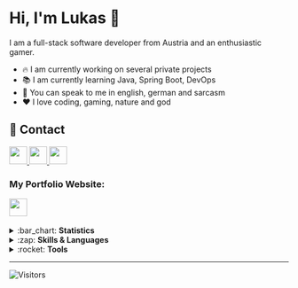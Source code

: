 # Hi, I'm Lukas :wave:

I am a full-stack software developer from Austria and an enthusiastic gamer.

- :fire: I am currently working on several private projects
- :books: I am currently learning Java, Spring Boot, DevOps
- :speech_balloon: You can speak to me in english, german and sarcasm
- :heart: I love coding, gaming, nature and god

## :page_with_curl: Contact

<a href="mailto: contact@lukas-volgger.at" target="_blank">
  <img src="https://img.shields.io/static/v1?label=&message=EMAIL&color=%23202121&style=for-the-badge&logo=protonmail&logoColor=%23ECB831" height="32">
</a>
<a href="https://www.linkedin.com/in/lukas-volgger-894541251/" target="_blank">
  <img src="https://img.shields.io/static/v1?label=&message=linkedin&color=%23202121&style=for-the-badge&logo=linkedin&logoColor=%230961B8" height="32">
</a>
<a href="https://www.xing.com/profile/Lukas_Volgger4" target="_blank">
  <img src="https://img.shields.io/static/v1?label=&message=xing&color=%23202121&style=for-the-badge&logo=xing&logoColor=%23C3D136" height="32">
</a>

<br>

### My Portfolio Website:

<a href="https://lukas-volgger.at" target="_blank">
  <img src="https://img.shields.io/static/v1?label=&message=www.lukas-volgger.at&color=%23202121&style=for-the-badge&logo=googlechrome&logoColor=%2339a6e6" height="32">
</a>

<br>
<br>

<details> 
  <summary>:bar_chart: <b>Statistics</b></summary>
  <br>
  
  <img alt="Lukas Volgger's Top Languages" src="https://github-readme-stats.vercel.app/api/top-langs/?username=LukasVolgger&layout=compact&bg_color=202121&hide_border=true&text_color=ffffff&title_color=e64d39" height="200px" />
  <br>
  <img alt="Lukas Volgger's GitHub stats" src="https://github-readme-stats.vercel.app/api?username=LukasVolgger&show_icons=true&bg_color=202121&hide_border=true&text_color=ffffff&title_color=ff035f" height="200px" />

</details>

<details> 
  <summary>:zap: <b>Skills & Languages</b></summary>
  <br>

  <img src="https://img.shields.io/static/v1?label=&message=Java&color=%23202121&style=for-the-badge&logo=openjdk&logoColor=%23E97B18" height="32">
  <img src="https://img.shields.io/static/v1?label=&message=Spring+(Boot)&color=%23202121&style=for-the-badge&logo=spring&logoColor=%236EB442" height="32">
  <img src="https://img.shields.io/static/v1?label=&message=Play+Framework&color=%23202121&style=for-the-badge&logo=openjdk&logoColor=%238BC63A" height="32">
  <img src="https://img.shields.io/static/v1?label=&message=Angular&color=%23202121&style=for-the-badge&logo=angular&logoColor=%23D2002F" height="32">
  <img src="https://img.shields.io/static/v1?label=&message=JavaScript&color=%23202121&style=for-the-badge&logo=JavaScript&logoColor=%23EAD41C" height="32">
  <img src="https://img.shields.io/static/v1?label=&message=TypeScript&color=%23202121&style=for-the-badge&logo=typescript&logoColor=%232F74C0" height="32">
  <img src="https://img.shields.io/static/v1?label=&message=HTML5&color=%23202121&style=for-the-badge&logo=html5&logoColor=%23D84924" height="32">
  <img src="https://img.shields.io/static/v1?label=&message=CSS3&color=%23202121&style=for-the-badge&logo=css3&logoColor=%232449D8" height="32">
  <img src="https://img.shields.io/static/v1?label=&message=MySQL&color=%23202121&style=for-the-badge&logo=mysql&logoColor=%23006F88" height="32">
  <img src="https://img.shields.io/static/v1?label=&message=Git&color=%23202121&style=for-the-badge&logo=git&logoColor=%23E94E31" height="32">
  <img src="https://img.shields.io/static/v1?label=&message=Bootstrap&color=%23202121&style=for-the-badge&logo=bootstrap&logoColor=%23880AFB" height="32">
  <img src="https://img.shields.io/static/v1?label=&message=Material+Design&color=%23202121&style=for-the-badge&logo=material-design&logoColor=%236F6F6F" height="32">
 
</details>

<details> 
  <summary>:rocket: <b>Tools</b></summary>
  <br>

  <img src="https://img.shields.io/static/v1?label=&message=IntelliJ+IDEA&color=%23202121&style=for-the-badge&logo=intellijidea&logoColor=%23EFEFEF" height="32">
  <img src="https://img.shields.io/static/v1?label=&message=VS+Code&color=%23202121&style=for-the-badge&logo=visual-studio-code&logoColor=%2341A2E9" height="32">
  <img src="https://img.shields.io/static/v1?label=&message=Docker&color=%23202121&style=for-the-badge&logo=docker&logoColor=%230997E5" height="32">
  <img src="https://img.shields.io/static/v1?label=&message=Node.JS&color=%23202121&style=for-the-badge&logo=node.js&logoColor=%237CC327" height="32">
  <img src="https://img.shields.io/static/v1?label=&message=Firebase&color=%23202121&style=for-the-badge&logo=firebase&logoColor=%23F2C12D" height="32">
  <img src="https://img.shields.io/static/v1?label=&message=GitHub&color=%23202121&style=for-the-badge&logo=github&logoColor=%23ffffff" height="32">
  
</details>
  
  ---
  
![Visitors](https://api.visitorbadge.io/api/VisitorHit?user=LukasVolgger&repo=LukasVolgger&labelColor=%23202121&countColor=%23202121)
